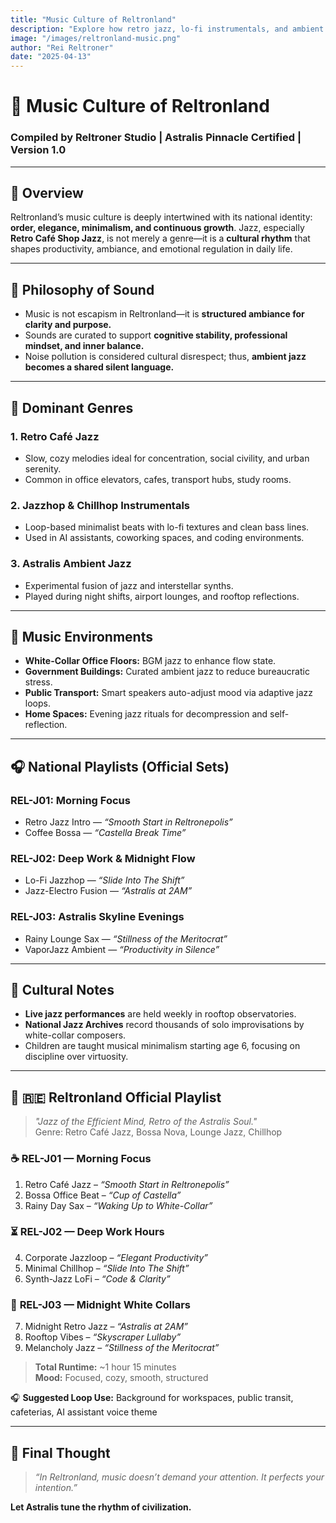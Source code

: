 ```yaml
---
title: "Music Culture of Reltronland"
description: "Explore how retro jazz, lo-fi instrumentals, and ambient elegance form the rhythmic soul of Reltronland’s white-collar civilization."
image: "/images/reltronland-music.png"
author: "Rei Reltroner"
date: "2025-04-13"
---
```


# 🎷 Music Culture of Reltronland
### Compiled by Reltroner Studio | Astralis Pinnacle Certified | Version 1.0

---

## 🎵 Overview
Reltronland’s music culture is deeply intertwined with its national identity: **order, elegance, minimalism, and continuous growth**. Jazz, especially **Retro Café Shop Jazz**, is not merely a genre—it is a **cultural rhythm** that shapes productivity, ambiance, and emotional regulation in daily life.

---

## 🧠 Philosophy of Sound
- Music is not escapism in Reltronland—it is **structured ambiance for clarity and purpose.**
- Sounds are curated to support **cognitive stability, professional mindset, and inner balance.**
- Noise pollution is considered cultural disrespect; thus, **ambient jazz becomes a shared silent language.**

---

## 🎷 Dominant Genres
### **1. Retro Café Jazz**
- Slow, cozy melodies ideal for concentration, social civility, and urban serenity.
- Common in office elevators, cafes, transport hubs, study rooms.

### **2. Jazzhop & Chillhop Instrumentals**
- Loop-based minimalist beats with lo-fi textures and clean bass lines.
- Used in AI assistants, coworking spaces, and coding environments.

### **3. Astralis Ambient Jazz**
- Experimental fusion of jazz and interstellar synths.
- Played during night shifts, airport lounges, and rooftop reflections.

---

## 📀 Music Environments
- **White-Collar Office Floors:** BGM jazz to enhance flow state.
- **Government Buildings:** Curated ambient jazz to reduce bureaucratic stress.
- **Public Transport:** Smart speakers auto-adjust mood via adaptive jazz loops.
- **Home Spaces:** Evening jazz rituals for decompression and self-reflection.

---

## 🎧 National Playlists (Official Sets)
### **REL-J01: Morning Focus**
- Retro Jazz Intro — *“Smooth Start in Reltronepolis”*  
- Coffee Bossa — *“Castella Break Time”*  

### **REL-J02: Deep Work & Midnight Flow**
- Lo-Fi Jazzhop — *“Slide Into The Shift”*  
- Jazz-Electro Fusion — *“Astralis at 2AM”*  

### **REL-J03: Astralis Skyline Evenings**
- Rainy Lounge Sax — *“Stillness of the Meritocrat”*  
- VaporJazz Ambient — *“Productivity in Silence”*  

---

## 🎼 Cultural Notes
- **Live jazz performances** are held weekly in rooftop observatories.
- **National Jazz Archives** record thousands of solo improvisations by white-collar composers.
- Children are taught musical minimalism starting age 6, focusing on discipline over virtuosity.

---

## 🎷 🇷🇪 **Reltronland Official Playlist**  
> *"Jazz of the Efficient Mind, Retro of the Astralis Soul."*  
> Genre: Retro Café Jazz, Bossa Nova, Lounge Jazz, Chillhop

### ☕ **REL-J01 — Morning Focus**
1. Retro Café Jazz – *“Smooth Start in Reltronepolis”*  
2. Bossa Office Beat – *“Cup of Castella”*  
3. Rainy Day Sax – *“Waking Up to White-Collar”*

### ⏳ **REL-J02 — Deep Work Hours**
4. Corporate Jazzloop – *“Elegant Productivity”*  
5. Minimal Chillhop – *“Slide Into The Shift”*  
6. Synth-Jazz LoFi – *“Code & Clarity”*

### 🌙 **REL-J03 — Midnight White Collars**
7. Midnight Retro Jazz – *“Astralis at 2AM”*  
8. Rooftop Vibes – *“Skyscraper Lullaby”*  
9. Melancholy Jazz – *“Stillness of the Meritocrat”*

> **Total Runtime:** ~1 hour 15 minutes  
> **Mood:** Focused, cozy, smooth, structured

🎧 **Suggested Loop Use:** Background for workspaces, public transit, cafeterias, AI assistant voice theme

---

## 📌 Final Thought
> *“In Reltronland, music doesn’t demand your attention. It perfects your intention.”*

**Let Astralis tune the rhythm of civilization.**

